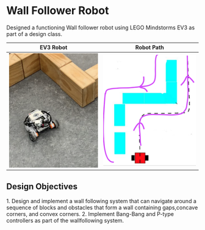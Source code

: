 # Wall Follower Robot

Designed a functioning Wall follower robot using LEGO Mindstorms EV3 as part of a design class.

EV3 Robot            |  Robot Path
:-------------------------:|:-------------------------:
<img src=https://github.com/talha-riaz/WallFollower-EV3/blob/master/img/a.jpg height=300 width=250>  |  ![](https://github.com/talha-riaz/WallFollower-EV3/blob/master/img/b.png)

<H2> Design Objectives </H2>
1. Design and implement a wall following system that can navigate around a sequence of blocks and obstacles that form a wall containing gaps,concave corners, and convex corners.
2. Implement Bang-Bang and P-type controllers as part of the wallfollowing system.
